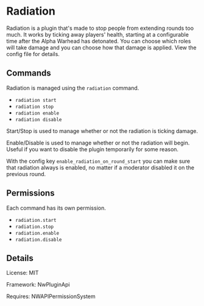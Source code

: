 # Radiation

Radiation is a plugin that's made to stop people from
extending rounds too much.
It works by ticking away players' health, starting at a configurable time
after the Alpha Warhead has detonated.
You can choose which roles will take damage and you can choose how that
damage is applied.
View the config file for details.

## Commands

Radiation is managed using the `radiation` command.

- `radiation start`
- `radiation stop`
- `radiation enable`
- `radiation disable`

Start/Stop is used to manage whether or not the radiation is ticking damage.

Enable/Disable is used to manage whether or not the radiation will begin.
Useful if you want to disable the plugin temporarily for some reason.

With the config key `enable_radiation_on_round_start` you can make sure
that radiation always is enabled, no matter if a moderator disabled it
on the previous round.

## Permissions

Each command has its own permission.

- `radiation.start`
- `radiation.stop`
- `radiation.enable`
- `radiation.disable`

## Details

License: MIT

Framework: NwPluginApi

Requires: NWAPIPermissionSystem